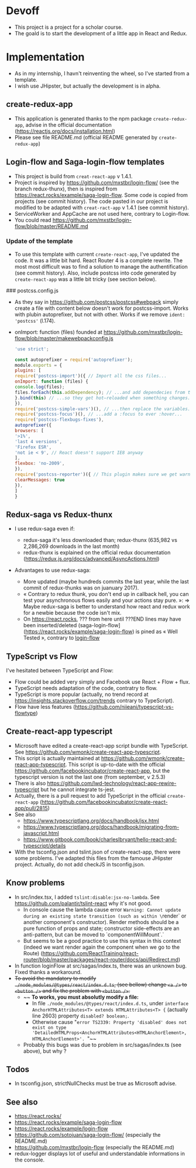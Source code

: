 # Devoff
* This project is a project for a scholar course.
* The goald is to start the development of a little app in React and Redux.

# Implementation

* As in my internship, I havn't reinventing the wheel, so I've started from a
    template.
* I wish use JHipster, but actually the development is in alpha.

## create-redux-app
* This application is generated thanks to the npm package `create-redux-app`,
    advise in the official documentation
    (https://reactjs.org/docs/installation.html)
* Please see file README.md (official README generated by `create-redux-app`)


## Login-flow and Saga-login-flow templates
* This project is build from `creat-react-app` v 1.4.1.
* Project is inspired by https://github.com/mxstbr/login-flow/ (see the branch
    redux-thunx), then is inspired from
    https://react.rocks/example/saga-login-flow. Some code is copied
    from projects (see commit history). The code pasted in our project is
    modified to be adapted with `creat-ract-app` v 1.4.1 (see commit history).
* ServiceWorker and AppCache are not used here, contrary to Login-flow.
* You could read https://github.com/mxstbr/login-flow/blob/master/README.md

### Update of the template
* To use this template with current `create-react-app`, I've updated the code.
    It was a little bit hard. React Router 4 is a complete rewrite. The most
    most difficult was to find a solution to manage the authentification (see
    commit history). Also, include postcss into code generated by `create-react-app`
    was a little bit tricky (see section below).

### postcss.config.js
* As they say in https://github.com/postcss/postcss#webpack simply create a file
    with content below doesn't work for postcss-import. Works with plubin
    autoprefixer, but not with other. Works if we remove `ident: 'postcss'` (l.174).

* onImport: function (files) founded at
    https://github.com/mxstbr/login-flow/blob/master/makewebpackconfig.js
    ```javascript
    'use strict';

    const autoprefixer = require('autoprefixer');
    module.exports = {
    plugins: [
    require('postcss-import')({ // Import all the css files...
    onImport: function (files) {
    console.log(files);
    files.forEach(this.addDependency); // ...and add dependecies from the main.css files to the other css files...
    }.bind(this) // ...so they get hot–reloaded when something changes...
    }),
    require('postcss-simple-vars')(), // ...then replace the variables...
    require('postcss-focus')(), // ...add a :focus to ever :hover...
    require('postcss-flexbugs-fixes'),
    autoprefixer({
    browsers: [
    '>1%',
    'last 4 versions',
    'Firefox ESR',
    'not ie < 9', // React doesn't support IE8 anyway
    ],
    flexbox: 'no-2009',
    }),
    require('postcss-reporter')({ // This plugin makes sure we get warnings in the console
    clearMessages: true
    }),
    ]
    }
    ```
## Redux-saga vs Redux-thunx
* I use redux-saga even if:
    * redux-saga it's less downloaded than;
        redux-thunx (635,982 vs 2,286,269 downloads in the last month)
    * redux-thunx is explained on the official redux documentation
        (https://redux.js.org/docs/advanced/AsyncActions.html)

* Advantages to use redux-saga:
    * More updated (maybe hundreds commits the last year, while the last commit
        of redux-thunks was on juanuary 2017).
    * « Contrary to redux thunk, you don't end up in callback hell, you can test
        your asynchronous flows easily and your actions stay pure. »: =>
        Maybe redux-saga is better to understand how react and redux work for a
        newbie because the code isn't mix.
    * On https://react.rocks,
        ??? from here until ???END lines may have been inserted/deleted
        (saga-login-flow](https://react.rocks/example/saga-login-flow)
        is pined as « Well Tested », contrary to
        [login-flow](https://react.rocks/example/login-flow)

## TypeScript vs Flow
I've hesitated between TypeScript and Flow:
* Flow could be added very simply and Facebook use React + Flow + flux.
* TypeScript needs adaptation of the code, contratry to flow.
* TypeScript is more popular (actually, no trend record at
    https://insights.stackoverflow.com/trends contrary to TypeScript).
* Flow have less features (https://github.com/niieani/typescript-vs-flowtype)

## Create-react-app typescript
* Microsoft have edited a create-react-app script bundle with TypeScript.
    See https://github.com/wmonk/create-react-app-typescript.
* This script is actually maintained at
    https://github.com/wmonk/create-react-app-typescript. This script is
    up-to-date with the official
    https://github.com/facebookincubator/create-react-app, but the typescript
    version is not the last one (from september, v 2.5.3)
* There is also https://github.com/lwd-technology/react-app-rewire-typescript
    but he cannot integrate ts-jest.
* Actually, there is a pull request to add TypeScript in the official
    `create-react-app`
    (https://github.com/facebookincubator/create-react-app/pull/2815)
* See also
    * https://www.typescriptlang.org/docs/handbook/jsx.html
    * https://www.typescriptlang.org/docs/handbook/migrating-from-javascript.html
    * https://www.gitbook.com/book/charleslbryant/hello-react-and-typescript/details
* With the tsconfig.json and tslint.json of create-react-app, there were some
    problems. I've adapted this files from the famouse JHipster project.
    Actually, do not add checkJS in tsconfig.json.

## Know problems
* In src/index.tsx, I added `tslint:disable:jsx-no-lambda`. See
    https://github.com/palantir/tslint-react why it's not good.
    * In console cause the lambda cause error
        `Warning: Cannot update during an existing state transition
        (such as within \`render\` or another component's constructor).
        Render methods should be a pure function of props and state;
        constructor side-effects are an anti-pattern, but can be moved to
        \`componentWillMount\`.`
    * But seems to be a good practice to use this syntax in this context (indeed
        we want render again the component when we go to the Route)
        (https://github.com/ReactTraining/react-router/blob/master/packages/react-router/docs/api/Redirect.md)
* In function loginFlow at src/sagas/index.ts, there was an unknown bug. Fixed
    thanks a workaround.
* ~~To avoid the mandatory to modify `./node_modules/@types/react/index.d.ts`,
    (see bellow) change `<a />` to `<button />` and fix the problem with
    `<button />`.~~
    * ~~ **To works, you must absolutly modify a file:**
        * In file `./node_modules/@types/react/index.d.ts`, under
        `interface AnchorHTMLAttributes<T> extends HTMLAttributes<T> {` (actually
        line 2603) property `disabled? boolean;`.
        * Otherwise cause
        "`error TS2339: Property 'disabled' does not exist on type 'DetailedHTMLProps<AnchorHTMLAttributes<HTMLAnchorElement>, HTMLAnchorElement>'.
        `"~~
    * Probably this bugs was due to problem in src/sagas/index.ts (see above),
        but why ?

## Todos
* In tsconfig.json, strictNullChecks must be true as Microsoft advise.

## See also
* https://react.rocks/
* https://react.rocks/example/saga-login-flow
* https://react.rocks/example/login-flow
* https://github.com/sotojuan/saga-login-flow/ (especially the README.md)
* https://github.com/mxstbr/login-flow (especially the README.md)
* redux-logger displays lot of useful and understandable informations in the
    console.

<!-- vim: sw=2 ts=2 et:
-->
